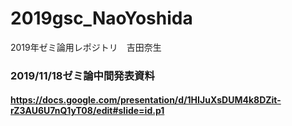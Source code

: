 # 2019gsc_NaoYoshida
2019年ゼミ論用レポジトリ　吉田奈生

### 2019/11/18ゼミ論中間発表資料
#### https://docs.google.com/presentation/d/1HIJuXsDUM4k8DZit-rZ3AU6U7nQ1yT08/edit#slide=id.p1
